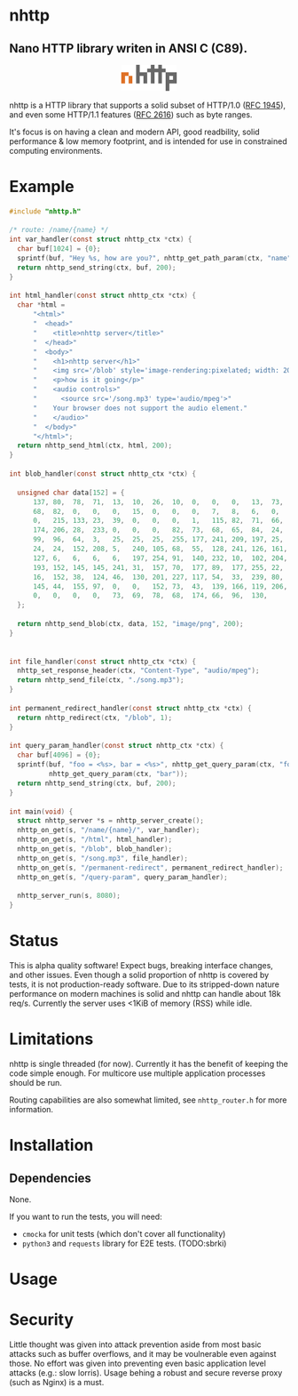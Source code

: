 # nhttp
Nano HTTP library writen in ANSI C (C89).
------

<p align="center"><img width=100 src ="https://github.com/sbrki/nhttp/raw/master/extras/nhttp-transparent-big.png" /></p>

nhttp is a HTTP library that supports a solid subset of HTTP/1.0 
([RFC 1945](https://www.rfc-editor.org/rfc/rfc1945)), and even some HTTP/1.1
features ([RFC 2616](https://www.rfc-editor.org/rfc/rfc2616)) such as byte ranges.

It's focus is on having a clean and modern API, good readbility, solid performance & low
memory footprint, and is intended for use in constrained computing environments.

# Example
```c
#include "nhttp.h"

/* route: /name/{name} */
int var_handler(const struct nhttp_ctx *ctx) {
  char buf[1024] = {0};
  sprintf(buf, "Hey %s, how are you?", nhttp_get_path_param(ctx, "name"));
  return nhttp_send_string(ctx, buf, 200);
}

int html_handler(const struct nhttp_ctx *ctx) {
  char *html =
      "<html>"
      "  <head>"
      "    <title>nhttp server</title>"
      "  </head>"
      "  <body>"
      "    <h1>nhttp server</h1>"
      "    <img src='/blob' style='image-rendering:pixelated; width: 20%;'/>"
      "    <p>how is it going</p>"
      "    <audio controls>"
      "      <source src='/song.mp3' type='audio/mpeg'>"
      "    Your browser does not support the audio element."
      "    </audio>"
      "  </body>"
      "</html>";
  return nhttp_send_html(ctx, html, 200);
}

int blob_handler(const struct nhttp_ctx *ctx) {

  unsigned char data[152] = {
      137, 80,  78,  71,  13,  10,  26,  10,  0,   0,   0,   13,  73,  72,
      68,  82,  0,   0,   0,   15,  0,   0,   0,   7,   8,   6,   0,   0,
      0,   215, 133, 23,  39,  0,   0,   0,   1,   115, 82,  71,  66,  0,
      174, 206, 28,  233, 0,   0,   0,   82,  73,  68,  65,  84,  24,  149,
      99,  96,  64,  3,   25,  25,  25,  255, 177, 241, 209, 197, 25,  24,
      24,  24,  152, 208, 5,   240, 105, 68,  55,  128, 241, 126, 161, 218,
      127, 6,   6,   6,   6,   197, 254, 91,  140, 232, 10,  102, 204, 152,
      193, 152, 145, 145, 241, 31,  157, 70,  177, 89,  177, 255, 22,  220,
      16,  152, 38,  124, 46,  130, 201, 227, 117, 54,  33,  239, 80,  164,
      145, 44,  155, 97,  0,   0,   152, 73,  43,  139, 166, 119, 206, 31,
      0,   0,   0,   0,   73,  69,  78,  68,  174, 66,  96,  130,
  };

  return nhttp_send_blob(ctx, data, 152, "image/png", 200);
}


int file_handler(const struct nhttp_ctx *ctx) {
  nhttp_set_response_header(ctx, "Content-Type", "audio/mpeg");
  return nhttp_send_file(ctx, "./song.mp3");
}

int permanent_redirect_handler(const struct nhttp_ctx *ctx) {
  return nhttp_redirect(ctx, "/blob", 1);
}

int query_param_handler(const struct nhttp_ctx *ctx) {
  char buf[4096] = {0};
  sprintf(buf, "foo = <%s>, bar = <%s>", nhttp_get_query_param(ctx, "foo"),
          nhttp_get_query_param(ctx, "bar"));
  return nhttp_send_string(ctx, buf, 200);
}

int main(void) {
  struct nhttp_server *s = nhttp_server_create();
  nhttp_on_get(s, "/name/{name}/", var_handler);
  nhttp_on_get(s, "/html", html_handler);
  nhttp_on_get(s, "/blob", blob_handler);
  nhttp_on_get(s, "/song.mp3", file_handler);
  nhttp_on_get(s, "/permanent-redirect", permanent_redirect_handler);
  nhttp_on_get(s, "/query-param", query_param_handler);

  nhttp_server_run(s, 8080);
}

```

# Status
This is alpha quality software! Expect bugs, breaking interface changes,
and other issues.
Even though a solid proportion of nhttp is covered by tests,
it is not production-ready software.
Due to its stripped-down nature performance on modern machines is solid and
nhttp can handle about 18k req/s. Currently the server uses <1KiB of memory (RSS)
while idle.

# Limitations
nhttp is single threaded (for now). Currently it has the benefit of keeping
the code simple enough. For multicore use multiple application
processes should be run.

Routing capabilities are also somewhat limited, see `nhttp_router.h` for more
information.

# Installation
## Dependencies
None.

If you want to run the tests, you will need:
* `cmocka` for unit tests (which don't cover all functionality)
* `python3` and `requests` library for E2E tests. (TODO:sbrki)

# Usage

# Security
Little thought was given into attack prevention aside from most basic attacks
such as buffer overflows, and it may be voulnerable even against those.
No effort was given into preventing even basic application level attacks
(e.g.: slow lorris). 
Usage behing a robust and secure reverse proxy (such as Nginx) is a must.
